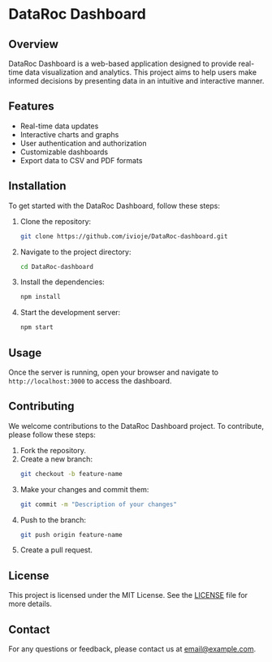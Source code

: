 # DataRoc Dashboard

## Overview
DataRoc Dashboard is a web-based application designed to provide real-time data visualization and analytics. This project aims to help users make informed decisions by presenting data in an intuitive and interactive manner.

## Features
- Real-time data updates
- Interactive charts and graphs
- User authentication and authorization
- Customizable dashboards
- Export data to CSV and PDF formats

## Installation
To get started with the DataRoc Dashboard, follow these steps:

1. Clone the repository:
    ```bash
    git clone https://github.com/ivioje/DataRoc-dashboard.git
    ```
2. Navigate to the project directory:
    ```bash
    cd DataRoc-dashboard
    ```
3. Install the dependencies:
    ```bash
    npm install
    ```
4. Start the development server:
    ```bash
    npm start
    ```

## Usage
Once the server is running, open your browser and navigate to `http://localhost:3000` to access the dashboard. 

## Contributing
We welcome contributions to the DataRoc Dashboard project. To contribute, please follow these steps:

1. Fork the repository.
2. Create a new branch:
    ```bash
    git checkout -b feature-name
    ```
3. Make your changes and commit them:
    ```bash
    git commit -m "Description of your changes"
    ```
4. Push to the branch:
    ```bash
    git push origin feature-name
    ```
5. Create a pull request.

## License
This project is licensed under the MIT License. See the [LICENSE](LICENSE) file for more details.

## Contact
For any questions or feedback, please contact us at [email@example.com](mailto:email@example.com).
